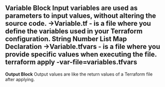 **Variable Block**
Input variables are used as parameters to input values, without altering the source code.
->Variable.tf - is a file where you define the variables used in your Terraform configuration.
    String
    Number
    List
    Map
    Declaration
->Variable.tfvars -  is a file where you provide specific values when executing the file.
    terraform apply -var-file=variables.tfvars
--------------------------------------------------------------------------------------------------
**Output Block**
Output values are like the return values of a Terraform file after applying.